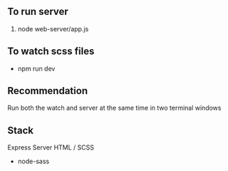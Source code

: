 ## To run server
1. node web-server/app.js

## To watch scss files
 - npm run dev

## Recommendation
Run both the watch and server at the same time in two terminal windows

## Stack
Express Server
HTML / SCSS
 - node-sass
